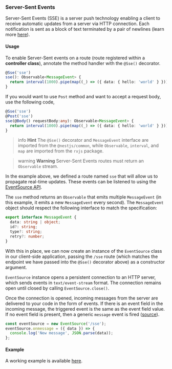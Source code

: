 ### Server-Sent Events

Server-Sent Events (SSE) is a server push technology enabling a client to receive automatic updates from a server via HTTP connection. Each notification is sent as a block of text terminated by a pair of newlines (learn more [here](https://developer.mozilla.org/en-US/docs/Web/API/Server-sent_events)).

#### Usage

To enable Server-Sent events on a route (route registered within a **controller class**), annotate the method handler with the `@Sse()` decorator.

```typescript
@Sse('sse')
sse(): Observable<MessageEvent> {
  return interval(1000).pipe(map((_) => ({ data: { hello: 'world' } })));
}
```

If you would want to use `Post` method and want to accept a request body, use the following code, 

```typescript
@Sse('sse')
@Post('sse')
sse(@Body() requestBody:any): Observable<MessageEvent> {
  return interval(1000).pipe(map((_) => ({ data: { hello: 'world' } })));
}
```

> info **Hint** The `@Sse()` decorator and `MessageEvent` interface are imported from the `@nestjs/common`, while `Observable`, `interval`, and `map` are imported from the `rxjs` package.

> warning **Warning** Server-Sent Events routes must return an `Observable` stream.

In the example above, we defined a route named `sse` that will allow us to propagate real-time updates. These events can be listened to using the [EventSource API](https://developer.mozilla.org/en-US/docs/Web/API/EventSource).

The `sse` method returns an `Observable` that emits multiple `MessageEvent` (in this example, it emits a new `MessageEvent` every second). The `MessageEvent` object should respect the following interface to match the specification:

```typescript
export interface MessageEvent {
  data: string | object;
  id?: string;
  type?: string;
  retry?: number;
}
```

With this in place, we can now create an instance of the `EventSource` class in our client-side application, passing the `/sse` route (which matches the endpoint we have passed into the `@Sse()` decorator above) as a constructor argument.

`EventSource` instance opens a persistent connection to an HTTP server, which sends events in `text/event-stream` format. The connection remains open until closed by calling `EventSource.close()`.

Once the connection is opened, incoming messages from the server are delivered to your code in the form of events. If there is an event field in the incoming message, the triggered event is the same as the event field value. If no event field is present, then a generic `message` event is fired ([source](https://developer.mozilla.org/en-US/docs/Web/API/EventSource)).

```javascript
const eventSource = new EventSource('/sse');
eventSource.onmessage = ({ data }) => {
  console.log('New message', JSON.parse(data));
};
```

#### Example

A working example is available [here](https://github.com/nestjs/nest/tree/master/sample/28-sse).
